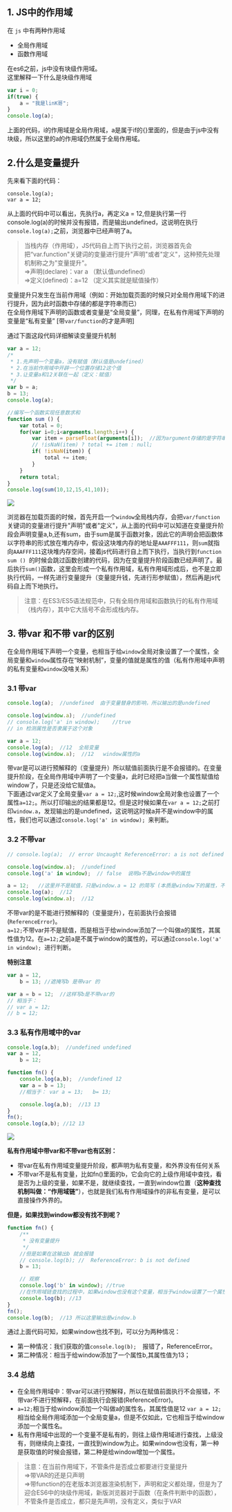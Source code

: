 ## 1. JS中的作用域
在 `js` 中有两种作用域
- 全局作用域
- 函数作用域

在es6之前，js中没有块级作用域。     
这里解释一下什么是块级作用域
```js
var i = 0;
if(true) {
    a = "我是linK哥";
}
console.log(a);
```
上面的代码，i的作用域是全局作用域，a是属于if的{}里面的，但是由于js中没有块级，所以这里的a的作用域仍然属于全局作用域。

## 2.什么是变量提升
先来看下面的代码：
```
console.log(a);
var a = 12;
```
从上面的代码中可以看出，先执行a，再定义a = 12,但是执行第一行console.log(a)的时候并没有报错，而是输出undefined，这说明在执行`console.log(a);`之前，浏览器中已经声明了a。

> 当栈内存（作用域），JS代码自上而下执行之前，浏览器首先会把“var.function"关键词的变量进行提升"声明"或者"定义"，这种预先处理机制称之为"变量提升"。          
> =>声明(declare)：var a  （默认值undefined）           
> =>定义(defined)：a=12 （定义其实就是赋值操作）

变量提升只发生在当前作用域（例如：开始加载页面的时候只对全局作用域下的进行提升，因为此时函数中存储的都是字符串而已）            
在全局作用域下声明的函数或者变量是“全局变量”，同理，在私有作用域下声明的变量是“私有变量” [带`var/function`的才是声明]

通过下面这段代码详细解读变量提升机制
```js
var a = 12;
/*
 * 1.先声明一个变量a，没有赋值（默认值是undefined）
 * 2.在当前作用域中开辟一个位置存储12这个值
 * 3.让变量a和12关联在一起（定义：赋值）
 */
var b = a;
b = 13;
console.log(a);

//编写一个函数实现任意数求和
function sum () {
    var total = 0;
    for(var i=0;i<arguments.length;i++) {
        var item = parseFloat(arguments[i]);  //因为argument存储的是字符串，需要转成数字
        // !isNaN(item) ? total += item : null;
        if( !isNaN(item)) {
            total += item;
        }
    }
    return total;
}
console.log(sum(10,12,15,41,10));
```
![](./img/JS变量提升01.png)

浏览器在加载页面的时候，首先开启一个`window`全局栈内存，会把`var/function`关键词的变量进行提升"声明"或者"定义"，从上面的代码中可以知道在变量提升阶段会声明变量a,b,还有sum，由于sum是属于函数对象，因此它的声明会把函数体以字符串的形式放在堆内存中，假设这块堆内存的地址是`AAAFFF111`，则`sum`就指向`AAAFFF111`这块堆内存空间，接着js代码进行自上而下执行，当执行到`function sum () `的时候会跳过函数创建的代码，因为在变量提升阶段函数已经声明了。最后执行`sum()`函数，这里会形成一个私有作用域，私有作用域形成后，也不是立即执行代码，一样先进行变量提升（变量提升钱，先进行形参赋值），然后再是js代码自上而下地执行。
> 注意：在ES3/ES5语法规范中，只有全局作用域和函数执行的私有作用域（栈内存），其中它大括号不会形成栈内存。

## 3. 带var 和不带 var的区别
在全局作用域下声明一个变量，也相当于给`window`全局对象设置了一个属性，全局变量和`window`属性存在“映射机制”，变量的值就是属性的值（私有作用域中声明的私有变量和`window`没啥关系）

### 3.1 带var
```js
console.log(a);  //undefined  由于变量替身的影响，所以输出的是undefined

console.log(window.a);  //undefined
// console.log('a' in window);    //true
// in 检测属性是否隶属于这个对象

var a = 12;
console.log(a);  //12  全局变量
console.log(window.a);  //12   window属性的a
```
带var是可以进行预解释的（变量提升）所以赋值前面执行是不会报错的。在变量提升阶段，在全局作用域中声明了一个变量a，此时已经把a当做一个属性赋值给window了，只是还没给它赋值a。          
下面通过var定义了全局变量`var a = 12;`,这时候window全局对象也设置了一个属性`a=12;`。所以打印输出的结果都是12。但是这时候如果在`var a = 12;`之前打印`window.a`，发现输出的是undefined，这说明这时候a并不是window中的属性，我们也可以通过`console.log('a' in window); `来判断。

### 3.2 不带var
```js
// console.log(a);  // error Uncaught ReferenceError: a is not defined

console.log(window.a);  //undefined
console.log('a' in window);  // false  说明a不是window中的属性

a = 12;   //这里并不是赋值，只是window.a = 12 的简写 (本质是window下的属性，不是变量)
console.log(a);  //12
console.log(window.a);  //12 
```
不带var的是不能进行预解释的（变量提升），在前面执行会报错(`ReferenceError`)。           
`a=12;`不带var并不是赋值，而是相当于给window添加了一个叫做a的属性，其属性值为12。在`a=12;`之前a是不属于window的属性的，可以通过`console.log('a' in window); `进行判断。

**特别注意**
```js
var a = 12,
    b = 13; //遮掩写b 是带var 的

var a = b = 12;  //这样写b是不带var的
// 相当于：
// var a = 12;
// b = 12;
```
### 3.3 私有作用域中的var
```js
console.log(a,b);  //undefined undefined
var a = 12,
    b = 12;

function fn() {
    console.log(a,b);  //undefined 12
    var a = b = 13;  
    //相当于： var a = 13;   b= 13;

    console.log(a,b);  //13 13
}
fn();
console.log(a,b); //12 13
```
![](./img/JS变量提升02.png)

**私有作用域中带var和不带var也有区别：**

- 带var在私有作用域变量提升阶段，都声明为私有变量，和外界没有任何关系
- 不带var不是私有变量，比如fn()里面的b，它会向它的上级作用域中查找，看是否为上级的变量，如果不是，就继续查找，一直到window位置（**这种查找机制叫做：“作用域链”**），也就是我们私有作用域操作的非私有变量，是可以直接操作外界的。

**但是，如果找到window都没有找不到呢？**
```js
function fn() {
    /**
     * 没有变量提升
     */
    //但是如果在这输出b 就会报错
    // console.log(b); //  ReferenceError: b is not defined
    b = 13;

    // 观察
    console.log('b' in window); //true
    //在作用域链查找的过程中，如果window也没有这个变量，相当于window设置了一个属性b  (window.b = 13)
    console.log(b); //13
}
fn();
console.log(b);  //13 所以这里输出是window.b 
```
通过上面代码可知，如果window也找不到，可以分为两种情况：
- 第一种情况：我们获取的值`console.log(b);  `报错了，ReferenceError。
- 第二种情况：相当于给window添加了一个属性b,其属性值为13；

### 3.4 总结
- 在全局作用域中：带var可以进行预解释，所以在赋值前面执行不会报错，不带var不进行预解释，在前面执行会报错(ReferenceError)。
- `a=12;`相当于给window添加一个叫做a的属性名，其属性值是12
`var a = 12;`相当给全局作用域添加一个全局变量a，但是不仅如此，它也相当于给window添加一个属性名。
- 私有作用域中出现的一个变量不是私有的，则往上级作用域进行查找，上级没有，则继续向上查找，一直找到window为止。如果window也没有，第一种是获取值的时候会报错，第二种是给window增加一个属性。

> 注意：在当前作用域下，不管条件是否成立都要进行变量提升        
> =>带VAR的还是只声明      
> =>带function的在老版本浏览器渲染机制下，声明和定义都处理，但是为了迎合ES6中的块级作用域，新版浏览器对于函数（在条件判断中的函数），不管条件是否成立，都只是先声明，没有定义，类似于VAR










